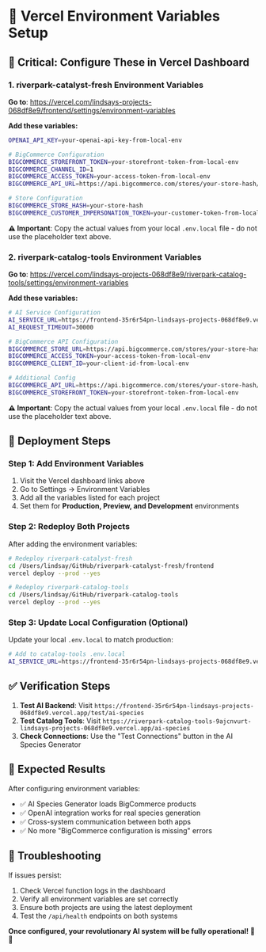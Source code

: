 # 🔧 Vercel Environment Variables Setup

## 🚨 **Critical: Configure These in Vercel Dashboard**

### **1. riverpark-catalyst-fresh Environment Variables**

**Go to**: https://vercel.com/lindsays-projects-068df8e9/frontend/settings/environment-variables

**Add these variables:**

```bash
OPENAI_API_KEY=your-openai-api-key-from-local-env

# BigCommerce Configuration  
BIGCOMMERCE_STOREFRONT_TOKEN=your-storefront-token-from-local-env
BIGCOMMERCE_CHANNEL_ID=1
BIGCOMMERCE_ACCESS_TOKEN=your-access-token-from-local-env
BIGCOMMERCE_API_URL=https://api.bigcommerce.com/stores/your-store-hash/v3/

# Store Configuration
BIGCOMMERCE_STORE_HASH=your-store-hash
BIGCOMMERCE_CUSTOMER_IMPERSONATION_TOKEN=your-customer-token-from-local-env
```

**⚠️ Important**: Copy the actual values from your local `.env.local` file - do not use the placeholder text above.

### **2. riverpark-catalog-tools Environment Variables**

**Go to**: https://vercel.com/lindsays-projects-068df8e9/riverpark-catalog-tools/settings/environment-variables

**Add these variables:**

```bash
# AI Service Configuration
AI_SERVICE_URL=https://frontend-35r6r54pn-lindsays-projects-068df8e9.vercel.app
AI_REQUEST_TIMEOUT=30000

# BigCommerce API Configuration
BIGCOMMERCE_STORE_URL=https://api.bigcommerce.com/stores/your-store-hash
BIGCOMMERCE_ACCESS_TOKEN=your-access-token-from-local-env
BIGCOMMERCE_CLIENT_ID=your-client-id-from-local-env

# Additional Config
BIGCOMMERCE_API_URL=https://api.bigcommerce.com/stores/your-store-hash/v3/
BIGCOMMERCE_STOREFRONT_TOKEN=your-storefront-token-from-local-env
```

**⚠️ Important**: Copy the actual values from your local `.env.local` file - do not use the placeholder text above.

## 🚀 **Deployment Steps**

### **Step 1: Add Environment Variables**
1. Visit the Vercel dashboard links above
2. Go to Settings → Environment Variables  
3. Add all the variables listed for each project
4. Set them for **Production, Preview, and Development** environments

### **Step 2: Redeploy Both Projects**
After adding the environment variables:

```bash
# Redeploy riverpark-catalyst-fresh
cd /Users/lindsay/GitHub/riverpark-catalyst-fresh/frontend
vercel deploy --prod --yes

# Redeploy riverpark-catalog-tools  
cd /Users/lindsay/GitHub/riverpark-catalog-tools
vercel deploy --prod --yes
```

### **Step 3: Update Local Configuration (Optional)**
Update your local `.env.local` to match production:

```bash
# Add to catalog-tools .env.local
AI_SERVICE_URL=https://frontend-35r6r54pn-lindsays-projects-068df8e9.vercel.app
```

## ✅ **Verification Steps**

1. **Test AI Backend**: Visit `https://frontend-35r6r54pn-lindsays-projects-068df8e9.vercel.app/test/ai-species`
2. **Test Catalog Tools**: Visit `https://riverpark-catalog-tools-9ajcnvurt-lindsays-projects-068df8e9.vercel.app/ai-species`
3. **Check Connections**: Use the "Test Connections" button in the AI Species Generator

## 🎯 **Expected Results**

After configuring environment variables:
- ✅ AI Species Generator loads BigCommerce products
- ✅ OpenAI integration works for real species generation
- ✅ Cross-system communication between both apps
- ✅ No more "BigCommerce configuration is missing" errors

## 🔧 **Troubleshooting**

If issues persist:
1. Check Vercel function logs in the dashboard
2. Verify all environment variables are set correctly
3. Ensure both projects are using the latest deployment
4. Test the `/api/health` endpoints on both systems

**Once configured, your revolutionary AI system will be fully operational! 🤖🚀**